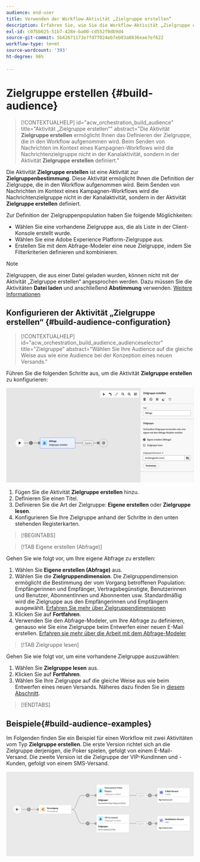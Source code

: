 ```yaml
---
audience: end-user
title: Verwenden der Workflow-Aktivität „Zielgruppe erstellen“
description: Erfahren Sie, wie Sie die Workflow-Aktivität „Zielgruppe erstellen“ verwenden.
exl-id: c07bb025-51b7-428e-ba00-cd552f0db9d4
source-git-commit: 5b42671173e7fd7f024eb7eb03a0836eae7ef622
workflow-type: tm+mt
source-wordcount: '393'
ht-degree: 96%

---
```


# Zielgruppe erstellen {#build-audience}

>[!CONTEXTUALHELP]
>id="acw_orchestration_build_audience"
>title="Aktivität „Zielgruppe erstellen“"
>abstract="Die Aktivität **Zielgruppe erstellen** ermöglicht Ihnen das Definieren der Zielgruppe, die in den Workflow aufgenommen wird. Beim Senden von Nachrichten im Kontext eines Kampagnen-Workflows wird die Nachrichtenzielgruppe nicht in der Kanalaktivität, sondern in der Aktivität **Zielgruppe erstellen** definiert."

Die Aktivität **Zielgruppe erstellen** ist eine Aktivität zur **Zielgruppenbestimmung**. Diese Aktivität ermöglicht Ihnen die Definition der Zielgruppe, die in den Workflow aufgenommen wird. Beim Senden von Nachrichten im Kontext eines Kampagnen-Workflows wird die Nachrichtenzielgruppe nicht in der Kanalaktivität, sondern in der Aktivität **Zielgruppe erstellen** definiert.

Zur Definition der Zielgruppenpopulation haben Sie folgende Möglichkeiten:

* Wählen Sie eine vorhandene Zielgruppe aus, die als Liste in der Client-Konsole erstellt wurde.
* Wählen Sie eine Adobe Experience Platform-Zielgruppe aus.
* Erstellen Sie mit dem Abfrage-Modeler eine neue Zielgruppe, indem Sie Filterkriterien definieren und kombinieren.

>[!NOTE]
>
>Zielgruppen, die aus einer Datei geladen wurden, können nicht mit der Aktivität „Zielgruppe erstellen“ angesprochen werden. Dazu müssen Sie die Aktivitäten **Datei laden** und anschließend **Abstimmung** verwenden. [Weitere Informationen](../../audience/about-recipients.md)

<!--
The **Build audience** activity can be placed at the beginning of the workflow or after any other activity. Any activity can be placed after the **Build audience**.
-->

## Konfigurieren der Aktivität „Zielgruppe erstellen“ {#build-audience-configuration}

>[!CONTEXTUALHELP]
>id="acw_orchestration_build_audience_audienceselector"
>title="Zielgruppe"
>abstract="Wählen Sie Ihre Audience auf die gleiche Weise aus wie eine Audience bei der Konzeption eines neuen Versands."

Führen Sie die folgenden Schritte aus, um die Aktivität **Zielgruppe erstellen** zu konfigurieren:

![](../assets/workflow-audience.png)

1. Fügen Sie die Aktivität **Zielgruppe erstellen** hinzu.
1. Definieren Sie einen Titel.
1. Definieren Sie die Art der Zielgruppe: **Eigene erstellen** oder **Zielgruppe lesen**.
1. Konfigurieren Sie Ihre Zielgruppe anhand der Schritte in den unten stehenden Registerkarten.

>[!BEGINTABS]

>[!TAB Eigene erstellen (Abfrage)]

Gehen Sie wie folgt vor, um Ihre eigene Abfrage zu erstellen:

1. Wählen Sie **Eigene erstellen (Abfrage)** aus.
1. Wählen Sie die **Zielgruppendimension**. Die Zielgruppendimension ermöglicht die Bestimmung der vom Vorgang betroffenen Population: Empfängerinnen und Empfänger, Vertragsbegünstigte, Benutzerinnen und Benutzer, Abonnentinnen und Abonnenten usw. Standardmäßig wird die Zielgruppe aus den Empfängerinnen und Empfängern ausgewählt. [Erfahren Sie mehr über Zielgruppendimensionen](../../audience/about-recipients.md#targeting-dimensions)
1. Klicken Sie auf **Fortfahren**.
1. Verwenden Sie den Abfrage-Modeler, um Ihre Abfrage zu definieren, genauso wie Sie eine Zielgruppe beim Entwerfen einer neuen E-Mail erstellen. [Erfahren sie mehr über die Arbeit mit dem Abfrage-Modeler](../../query/query-modeler-overview.md)

>[!TAB Zielgruppe lesen]

Gehen Sie wie folgt vor, um eine vorhandene Zielgruppe auszuwählen:

1. Wählen Sie **Zielgruppe lesen** aus.
1. Klicken Sie auf **Fortfahren**.
1. Wählen Sie Ihre Zielgruppe auf die gleiche Weise aus wie beim Entwerfen eines neuen Versands. Näheres dazu finden Sie in [diesem Abschnitt](../../audience/add-audience.md).

>[!ENDTABS]

## Beispiele{#build-audience-examples}

Im Folgenden finden Sie ein Beispiel für einen Workflow mit zwei Aktivitäten vom Typ **Zielgruppe erstellen**. Die erste Version richtet sich an die Zielgruppe derjenigen, die Poker spielen, gefolgt von einem E-Mail-Versand. Die zweite Version ist die Zielgruppe der VIP-Kundinnen und -Kunden, gefolgt von einem SMS-Versand.

![](../assets/workflow-audience-example.png)

